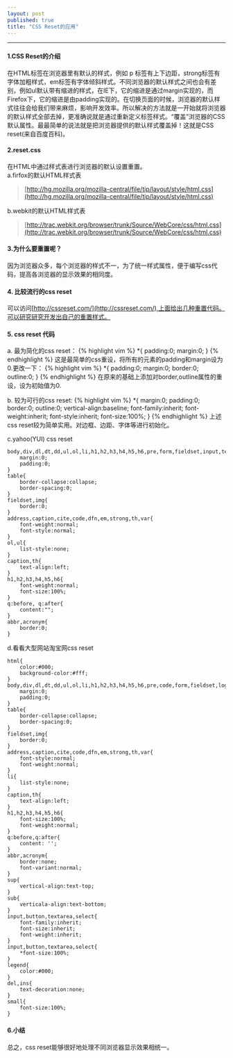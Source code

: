 ```yaml
---
layout: post
published: true
title: "CSS Reset的应用"
---
```


-----------------------------------------------------------

#### 1.CSS Reset的介绍
在HTML标签在浏览器里有默认的样式，例如 p 标签有上下边距，strong标签有字体加粗样式，em标签有字体倾斜样式。不同浏览器的默认样式之间也会有差别，例如ul默认带有缩进的样式，在IE下，它的缩进是通过margin实现的，而Firefox下，它的缩进是由padding实现的。在切换页面的时候，浏览器的默认样式往往会给我们带来麻烦，影响开发效率。所以解决的方法就是一开始就将浏览器的默认样式全部去掉，更准确说就是通过重新定义标签样式。“覆盖”浏览器的CSS默认属性。最最简单的说法就是把浏览器提供的默认样式覆盖掉！这就是CSS reset(来自百度百科)。

#### 2.reset.css
在HTML中通过样式表进行浏览器的默认设置重置。    
a.firfox的默认HTML样式表   
>[http://hg.mozilla.org/mozilla-central/file/tip/layout/style/html.css](http://hg.mozilla.org/mozilla-central/file/tip/layout/style/html.css)   
  
b.webkit的默认HTML样式表
>[http://trac.webkit.org/browser/trunk/Source/WebCore/css/html.css](http://trac.webkit.org/browser/trunk/Source/WebCore/css/html.css)

#### 3.为什么要重置呢？
因为浏览器众多，每个浏览器的样式不一，为了统一样式属性，便于编写css代码，提高各浏览器的显示效果的相同度。   

#### 4. 比较流行的css reset
可以访问[http://cssreset.com/](http://cssreset.com/),上面给出几种重置代码。可以研究研究开发出自己的重置样式。

#### 5. css reset 代码
a. 最为简化的css reset：
{% highlight vim %}
*{
	padding:0;
	margin:0;
}
{% endhighlight %}
这是最简单的css重设，将所有的元素的padding和margin设为0.更改一下：
{% highlight vim %}
    *{
	    padding:0;
	    margin:0;
	    border:0;
	    outline:0;
    }
{% endhighlight %}
在原来的基础上添加对border,outline属性的重设，设为初始值为0.

b. 较为可行的css reset:
{% highlight vim %}
*{
    margin:0;
    padding:0;
    border:0;
    outline:0;
    vertical-align:baseline;
    font-family:inherit;
    font-weight:inherit;
    font-style:inherit;
    font-size:100%;
}
{% endhighlight %}
上述css reset较为简单实用。对边框、边距、字体等进行初始化。

c.yahoo(YUI) css reset

    body,div,dl,dt,dd,ul,ol,li,h1,h2,h3,h4,h5,h6,pre,form,fieldset,input,textarea,p,blockquote,th,td{
        margin:0;
        padding:0;
    }
    table{
        border-collapse:collapse;
        border-spacing:0;
    }
    fieldset,img{
        border:0;
    }
    address,caption,cite,code,dfn,em,strong,th,var{
        font-weight:normal;
        font-style:normal;
    }
    ol,ul{
        list-style:none;
    }
    caption,th{
        text-align:left;
    }
    h1,h2,h3,h4,h5,h6{
        font-weight:normal;
        font-size:100%;
    }
    q:before, q:after{
        content:"";
    }
    abbr,acronym{
        border:0;
    }


d.看看大型网站淘宝网css reset
```
html{
    color:#000;
    background-color:#fff;
}
body,div,dl,dt,dd,ul,ol,li,h1,h2,h3,h4,h5,h6,pre,code,form,fieldset,logend,input,button,textarea,p,blockquote,th,td{
    margin:0;
    padding:0;
}
table{
    border-collapse:collapse;
    border-spacing:0;
}
fieldset,img{
    border:0;
}
address,caption,cite,code,dfn,em,strong,th,var{
    font-style:normal;
    font-weight:normal;
}
li{
    list-style:none;
}
caption,th{
    text-align:left;
}
h1,h2,h3,h4,h5,h6{
    font-size:100%;
    font-weight:normal;
}
q:before,q:after{
    content: '';
}
abbr,acronym{
    border:none;
    font-variant:normal;
}
sup{
    vertical-align:text-top;
}
sub{
    verticala-align:text-bottom;
}
input,button,textarea,select{
    font-family:inherit;
    font-size:inherit;
    font-weight:inherit;
}
input,button,textarea,select{
    *font-size:100%;
}
legend{
    color:#000;
}
del,ins{
    text-decoration:none;
}
small{
    font-size:100%;
}
```

#### 6.小结
总之，css reset能够很好地处理不同浏览器显示效果相统一。
